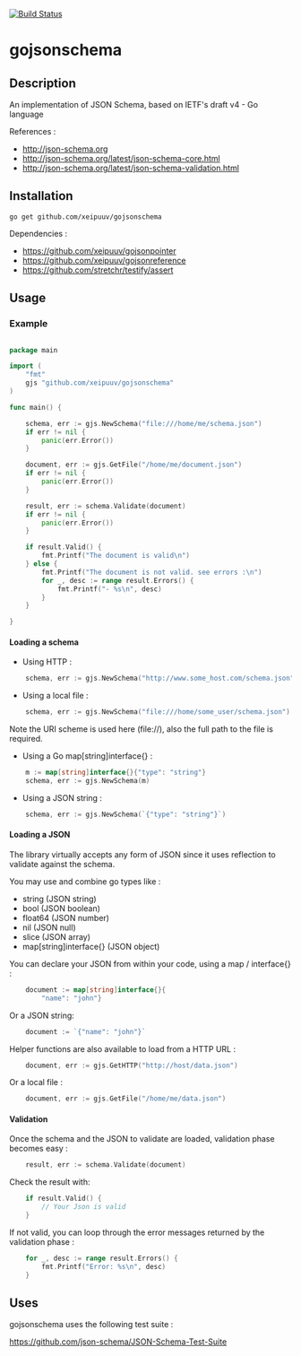 [![Build Status](https://travis-ci.org/xeipuuv/gojsonschema.svg)](https://travis-ci.org/xeipuuv/gojsonschema)

# gojsonschema

## Description

An implementation of JSON Schema, based on IETF's draft v4 - Go language

References :

* http://json-schema.org
* http://json-schema.org/latest/json-schema-core.html
* http://json-schema.org/latest/json-schema-validation.html

## Installation

```
go get github.com/xeipuuv/gojsonschema
```

Dependencies :
* https://github.com/xeipuuv/gojsonpointer
* https://github.com/xeipuuv/gojsonreference
* https://github.com/stretchr/testify/assert

## Usage 

### Example

```go

package main

import (
    "fmt"
    gjs "github.com/xeipuuv/gojsonschema"
)

func main() {

    schema, err := gjs.NewSchema("file:///home/me/schema.json")
    if err != nil {
        panic(err.Error())
    }

    document, err := gjs.GetFile("/home/me/document.json")
    if err != nil {
        panic(err.Error())
    }

    result, err := schema.Validate(document)
    if err != nil {
        panic(err.Error())
    }

    if result.Valid() {
        fmt.Printf("The document is valid\n")
    } else {
        fmt.Printf("The document is not valid. see errors :\n")
        for _, desc := range result.Errors() {
            fmt.Printf("- %s\n", desc)
        }
    }

}


```

#### Loading a schema

* Using HTTP :

```go
    schema, err := gjs.NewSchema("http://www.some_host.com/schema.json")
```

* Using a local file :

```go
    schema, err := gjs.NewSchema("file:///home/some_user/schema.json")
```

Note the URI scheme is used here (file://), also the full path to the file is required.

* Using a Go map[string]interface{} :

```go
    m := map[string]interface{}{"type": "string"}
    schema, err := gjs.NewSchema(m)
```

* Using a JSON string :

```go
    schema, err := gjs.NewSchema(`{"type": "string"}`)
```

#### Loading a JSON

The library virtually accepts any form of JSON since it uses reflection to validate against the schema.

You may use and combine go types like :

* string (JSON string)
* bool (JSON boolean)
* float64 (JSON number)
* nil (JSON null)
* slice (JSON array)
* map[string]interface{} (JSON object)

You can declare your JSON from within your code, using a map / interface{} :

```go
	document := map[string]interface{}{
		"name": "john"}
```

Or a JSON string:

```go
	document := `{"name": "john"}`
```

Helper functions are also available to load from a HTTP URL :

```go
    document, err := gjs.GetHTTP("http://host/data.json")
```

Or a local file :

```go
	document, err := gjs.GetFile("/home/me/data.json")
```

#### Validation

Once the schema and the JSON to validate are loaded, validation phase becomes easy :

```go
	result, err := schema.Validate(document)
```

Check the result with:

```go
	if result.Valid() {
		// Your Json is valid
	}
```

If not valid, you can loop through the error messages returned by the validation phase :

```go
	for _, desc := range result.Errors() {
    	fmt.Printf("Error: %s\n", desc)
	}
```


## Uses

gojsonschema uses the following test suite :

https://github.com/json-schema/JSON-Schema-Test-Suite
